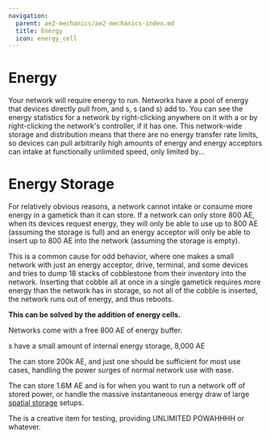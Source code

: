 ```yaml
---
navigation:
  parent: ae2-mechanics/ae2-mechanics-index.md
  title: Energy
  icon: energy_cell
---
```

# Energy

Your network will require energy to run. Networks have a pool of energy that devices directly pull from, and
<ItemLink id="vibration_chamber"/>s, <ItemLink id="energy_acceptor"/>s (and <ItemLink id="controller"/>s) add to. You can
see the energy statistics for a network by right-clicking anywhere on it with a <ItemLink id="network_tool"/> or by 
right-clicking the network's controller, if it has one. This network-wide storage and distribution  means that
there are no energy transfer rate limits, so devices can pull arbitrarily high amounts of energy and
energy acceptors can intake at functionally unlimited speed, only limited by...

# Energy Storage

For relatively obvious reasons, a network cannot intake or consume more energy in a gametick than it can store. If a network
can only store 800 AE, when its devices request energy, they will only be able to use up to 800 AE (assuming the storage is full)
and an energy acceptor will only be able to insert up to 800 AE into the network (assuming the storage is empty). 

This is a common cause for odd behavior, where one makes a small network with just an energy acceptor, drive, terminal, and
some devices and tries to dump 18 stacks of cobblestone from their inventory into the network. Inserting that cobble all at once in a
single gametick requires more energy than the network has in storage, so not all of the cobble is inserted, the network
runs out of energy, and thus reboots.

**This can be solved by the addition of energy cells.**

Networks come with a free 800 AE of energy buffer.

<ItemLink id="controller"/>s have a small amount of internal energy storage, 8,000 AE

The <ItemLink id="energy_cell"/> can store 200k AE, and just one should be sufficient for most use cases, handling the power surges
of normal network use with ease.

The <ItemLink id="dense_energy_cell"/> can store 1.6M AE and is for when you want to run a network off of stored power, or
handle the massive instantaneous energy draw of large [spatial storage](spatial-io.md) setups.

The <ItemLink id="creative_energy_cell"/> is a creative item for testing, providing UNLIMITED POWAHHHH or whatever.